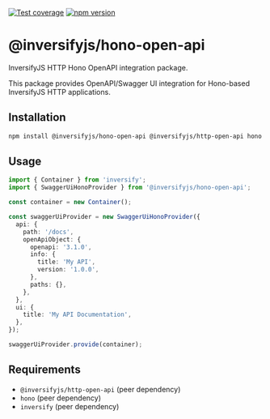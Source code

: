 [![Test coverage](https://codecov.io/gh/inversify/monorepo/branch/main/graph/badge.svg?flag=%40inversifyjs%2Fhono-open-api)](https://codecov.io/gh/inversify/monorepo/branch/main/graph/badge.svg?flag=%40inversifyjs%2Fhono-open-api)
[![npm version](https://img.shields.io/github/package-json/v/inversify/monorepo?filename=packages%2Fframework%2Flibraries%2Fhono-open-api%2Fpackage.json&style=plastic)](https://www.npmjs.com/package/@inversifyjs/hono-open-api)

# @inversifyjs/hono-open-api

InversifyJS HTTP Hono OpenAPI integration package.

This package provides OpenAPI/Swagger UI integration for Hono-based InversifyJS HTTP applications.

## Installation

```bash
npm install @inversifyjs/hono-open-api @inversifyjs/http-open-api hono
```

## Usage

```typescript
import { Container } from 'inversify';
import { SwaggerUiHonoProvider } from '@inversifyjs/hono-open-api';

const container = new Container();

const swaggerUiProvider = new SwaggerUiHonoProvider({
  api: {
    path: '/docs',
    openApiObject: {
      openapi: '3.1.0',
      info: {
        title: 'My API',
        version: '1.0.0',
      },
      paths: {},
    },
  },
  ui: {
    title: 'My API Documentation',
  },
});

swaggerUiProvider.provide(container);
```

## Requirements

- `@inversifyjs/http-open-api` (peer dependency)
- `hono` (peer dependency)
- `inversify` (peer dependency)